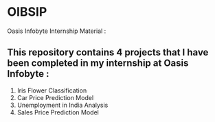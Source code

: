 # OIBSIP
Oasis Infobyte Internship Material :

## This repository contains 4 projects that I have been completed in my internship at Oasis Infobyte : 
1. Iris Flower Classification
2. Car Price Prediction Model
3. Unemployment in India Analysis
4. Sales Price Prediction Model
